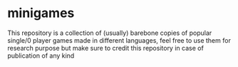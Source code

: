 # minigames
This repository is a collection of (usually) barebone copies of popular single/0 player games made in different languages, feel free to use them for research purpose but make sure to credit this repository in case of publication of any kind
